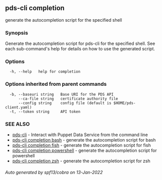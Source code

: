 ## pds-cli completion

generate the autocompletion script for the specified shell

### Synopsis


Generate the autocompletion script for pds-cli for the specified shell.
See each sub-command's help for details on how to use the generated script.


### Options

```
  -h, --help   help for completion
```

### Options inherited from parent commands

```
  -b, --baseuri string   Base URI for the PDS API
      --ca-file string   certificate authority file
      --config string    config file (default is $HOME/pds-client.yaml)
  -t, --token string     API token
```

### SEE ALSO

* [pds-cli](pds-cli.md)	 - Interact with Puppet Data Service from the command line
* [pds-cli completion bash](pds-cli_completion_bash.md)	 - generate the autocompletion script for bash
* [pds-cli completion fish](pds-cli_completion_fish.md)	 - generate the autocompletion script for fish
* [pds-cli completion powershell](pds-cli_completion_powershell.md)	 - generate the autocompletion script for powershell
* [pds-cli completion zsh](pds-cli_completion_zsh.md)	 - generate the autocompletion script for zsh

###### Auto generated by spf13/cobra on 13-Jan-2022
